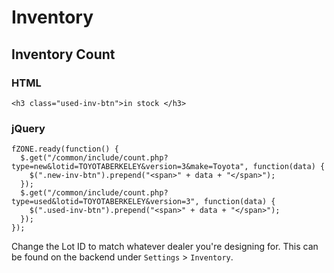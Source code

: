 # Inventory

## Inventory Count

### HTML

```
<h3 class="used-inv-btn">in stock </h3>
```

### jQuery

```
fZONE.ready(function() {
  $.get("/common/include/count.php?type=new&lotid=TOYOTABERKELEY&version=3&make=Toyota", function(data) {
    $(".new-inv-btn").prepend("<span>" + data + "</span>");
  });
  $.get("/common/include/count.php?type=used&lotid=TOYOTABERKELEY&version=3", function(data) {
    $(".used-inv-btn").prepend("<span>" + data + "</span>");
  });
});
```

Change the Lot ID to match whatever dealer you're designing for. This can be found on the backend under `Settings` > `Inventory`.
